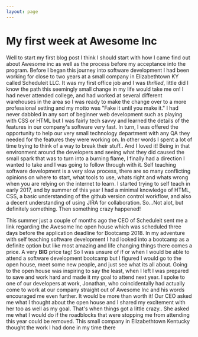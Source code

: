 ```yaml
---
layout: page
---
```


# My first week at Awesome Inc

Well to start my first blog post I think I should start with how I came find out about Awesome inc
as well as the process before my acceptance into the program. Before I began this journey into software development I had been working for close to two years at a small company in Elizabethtown KY called Scheduleit LLC. It was my first office job and I was *thrilled*, little did I know the path this seemingly small change in my life would take me on! I had never attended college, and had worked at several different warehouses in the area so I was ready to make the change over to a more professional setting and my motto was "Fake it until you make it." I had never dabbled in any sort of beginner web development such as playing with CSS or HTML but I was fairly tech savvy and learned the details of the features in our company's software very fast. In turn, I was offered the opportunity to help our very small technology department with any QA they needed for the features they were working on. In other words I spent a lot of time trying to think of a way to break their stuff.. And I loved it! Being in that environment around the developers and seeing what they did caused the small spark that was to turn into a burning flame, I finally had a direction I wanted to take and I was going to follow through with it. Self teaching software development is a very slow process, there are so many conflicting opinions on where to start, what tools to use, whats right and whats wrong when you are relying on the internet to learn. I started trying to self teach in early 2017, and by summer of this year I had a minimal knowledge of HTML, CSS, a basic understanding of the github version control workflow, and also a decent understanding of using JIRA for collaboration. So...Not alot, but definitely something. Then something crazy happened!

This summer just a couple of months ago the CEO of Scheduleit sent me a link regarding the Awesome Inc open house which was scheduled three days before the application deadline for Bootcamp 2018. In my adventure with self teaching software development I had looked into a bootcamp as a definite option but like most amazing and life changing things there comes a price. A very **BIG** price tag! So I was unsure of if or when I would be able to attend a software development bootcamp but I figured I would go to the open house, meet some new people, and just see what its all about. Going to the open house was inspiring to say the least, when I left I was prepared to save and work hard and made it my goal to attend next year. I spoke to one of our developers at work, Jonathan, who coincidentally had actually come to work at our company straight out of Awesome Inc and his words encouraged me even further. It would be more than worth it! Our CEO asked me what I thought about the open house and I shared my excitement with her too as well as my goal. That's when things got a little crazy.. She asked me what I would do if the roadblocks that were stopping me from attending this year could be removed. This small company in Elizabethtown Kentucky thought the work I had done in my time there
